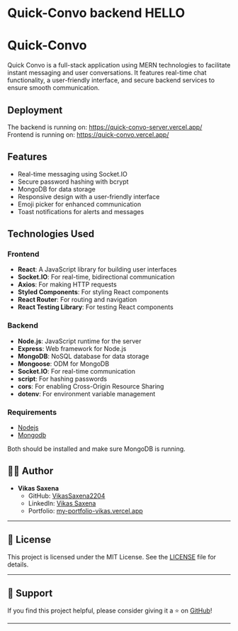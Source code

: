 # Quick-Convo backend HELLO
# Quick-Convo
Quick Convo is a full-stack application using MERN technologies to facilitate instant messaging and user conversations. It features real-time chat functionality, a user-friendly interface, and secure backend services to ensure smooth communication.

## Deployment
The backend is running on: https://quick-convo-server.vercel.app/
</br>
Frontend is running on: https://quick-convo.vercel.app/

## Features

- Real-time messaging using Socket.IO
- Secure password hashing with bcrypt
- MongoDB for data storage
- Responsive design with a user-friendly interface
- Emoji picker for enhanced communication
- Toast notifications for alerts and messages

## Technologies Used

### Frontend
- **React**: A JavaScript library for building user interfaces
- **Socket.IO**: For real-time, bidirectional communication
- **Axios**: For making HTTP requests
- **Styled Components**: For styling React components
- **React Router**: For routing and navigation
- **React Testing Library**: For testing React components

### Backend
- **Node.js**: JavaScript runtime for the server
- **Express**: Web framework for Node.js
- **MongoDB**: NoSQL database for data storage
- **Mongoose**: ODM for MongoDB
- **Socket.IO**: For real-time communication
- **script**: For hashing passwords
- **cors**: For enabling Cross-Origin Resource Sharing
- **dotenv**: For environment variable management

### Requirements
- [Nodejs](https://nodejs.org/en/download)
- [Mongodb](https://www.mongodb.com/docs/manual/administration/install-community/)

Both should be installed and make sure MongoDB is running.

## 🧑‍💻 Author

- **Vikas Saxena**
  - GitHub: [VikasSaxena2204](https://github.com/VikasSaxena2204)
  - LinkedIn: [Vikas Saxena](https://linkedin.com/in/2204-vikas-saxena)
  - Portfolio: [my-portfolio-vikas.vercel.app](https://my-portfolio-vikas.vercel.app)

---

## 📜 License

This project is licensed under the MIT License. See the [LICENSE](./LICENSE) file for details.

---

## 🌟 Support

If you find this project helpful, please consider giving it a ⭐ on [GitHub](https://github.com/VikasSaxena2204/QuickConvo-Frontend)!

---

